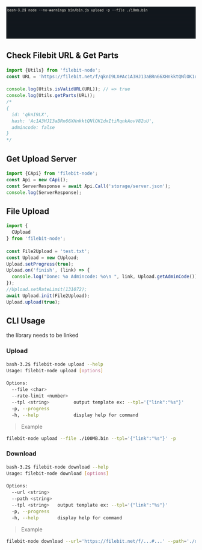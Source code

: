 ![](img/shell.gif)

## Check Filebit URL & Get Parts
```javascript
import {Utils} from 'filebit-node';
const URL = 'https://filebit.net/f/qknI9LX#Ac1A3HJ13aBRn66XHnkktQNlOK1dxItiRqnkAovV82uU';

console.log(Utils.isValidURL(URL)); // => true
console.log(Utils.getParts(URL));
/*
{
  id: 'qknI9LX',
  hash: 'Ac1A3HJ13aBRn66XHnkktQNlOK1dxItiRqnkAovV82uU',
  admincode: false
}
*/
```

## Get Upload Server
```javascript
import {CApi} from 'filebit-node';
const Api = new CApi();
const ServerResponse = await Api.Call('storage/server.json');
console.log(ServerResponse);
```

## File Upload
```javascript
import {
  CUpload
} from 'filebit-node';

const File2Upload = 'test.txt';
const Upload = new CUpload;
Upload.setProgress(true);
Upload.on('finish', (link) => {
  console.log("Done: %o Admincode: %o\n ", link, Upload.getAdminCode())
});
//Upload.setRateLimit(131072);
await Upload.init(File2Upload);
Upload.upload(true);
```

## CLI Usage
the library needs to be linked
### Upload
```bash
bash-3.2$ filebit-node upload --help
Usage: filebit-node upload [options]

Options:
  --file <char>
  --rate-limit <number>
  --tpl <string>         output template ex: --tpl='{"link":"%s"}'
  -p, --progress
  -h, --help             display help for command
```
> Example
```bash
filebit-node upload --file ./100MB.bin --tpl='{"link":"%s"}' -p
```


### Download
```bash
bash-3.2$ filebit-node download --help
Usage: filebit-node download [options]

Options:
  --url <string>
  --path <string>
  --tpl <string>   output template ex: --tpl='{"link":"%s"}'
  -p, --progress
  -h, --help       display help for command
```
> Example
```bash
filebit-node download --url='https://filebit.net/f/...#...' --path='./downloaded.bin' -p --tpl='{"path":"%s"}'
```
